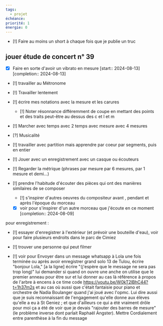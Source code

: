 ```yaml
---
tags:
  - projet
échéance:
priorité: 1
énergie: 0
---
```

- [!] Faire au moins un short à chaque fois que je publie un truc
## jouer étude de concert n° 39
- [X] Faire en sorte d'avoir un vibrato en mesure  [start:: 2024-08-13]  [completion:: 2024-08-13]
- [!] travailler au Métronome 
- [!] Travailler lentement 
- [!] écrire mes notations avec la mesure et les carures
	- [!] Noter résonnance différemment de coupe en mettant des points et des traits peut-être au dessus des c et l et m
- [!] Marcher avec temps avec 2 temps avec mesure avec 4 mesures
- [?] Musicalité 
- [!] travailler avec partition mais apprendre par coeur par segments, puis en entier
- [!] Jouer avec un enregistrement avec un casque ou écouteurs
- [!] Regarder la métrique (phrases par mesure par 6 mesures, par 1 mesure et demi...) 

- [!] prendre l'habitude d'écouter des pièces qui ont des manières similaires de se composer
	- [!] s'inspirer d'autres oeuvres du compositeur avant , pendant et après l'époque du morceau
	- [X] voir pour s'inspirer d'un autre morceau que j'écoute en ce moment  [completion:: 2024-08-09]

pour enregistrement :
- [!] essayer d'enregistrer à l'extérieur (et prévoir une bouteille d'eau), voir pour faire plusieurs endroits dans le parc de Cimiez
- [!] trouver une personne qui peut filmer

- [!] voir pour Envoyer dans un message whatsapp à Lola une fois terminée ou après avoir enregistrer grand solo 13 de Tulou, écrire "bonjour Lola," [a la ligne] écrire "(j'espère que le message ne sera pas trop long)" lui demander si quand on ouvre une anche on utilise que le premier anneau pour être sur et lui donner au cas là référence à propos de l'arbre à encens à ce time code https://youtu.be/W0kT2lBhC44?t=1h37m2s et au cas où aussi que c'était fantaisie pour piano et orchestre de Nadia Boulanger quand j'ai joué avec l'opmc. Lui dire aussi que je suis reconnaissant de l'engagement qu'elle donne aux élèves qu'elle a eu à St Geniez ; et que d'ailleurs ce qui a été vraiment drôle pour moi ça a été de voir que je devais "rajouter des barres de mesure" (le problème inverse dont parlait Raphaël Angster). Mettre Cordialement entre parenthèse à la fin du message